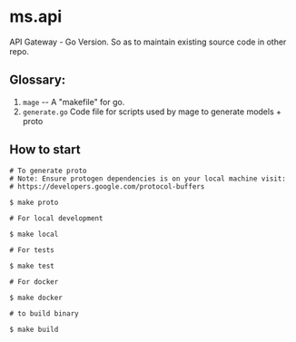 # ms.api
API Gateway - Go Version. So as to maintain existing source code in other repo.

## Glossary:

1. `mage` -- A "makefile" for go. 
1. `generate.go`  Code file for scripts used by mage to generate models + proto

## How to start 

```shell script
# To generate proto
# Note: Ensure protogen dependencies is on your local machine visit: 
# https://developers.google.com/protocol-buffers

$ make proto 
```

```shell script
# For local development

$ make local
```

```shell script
# For tests

$ make test 
```


```shell script
# For docker

$ make docker 
```


```shell script
# to build binary

$ make build 
```
